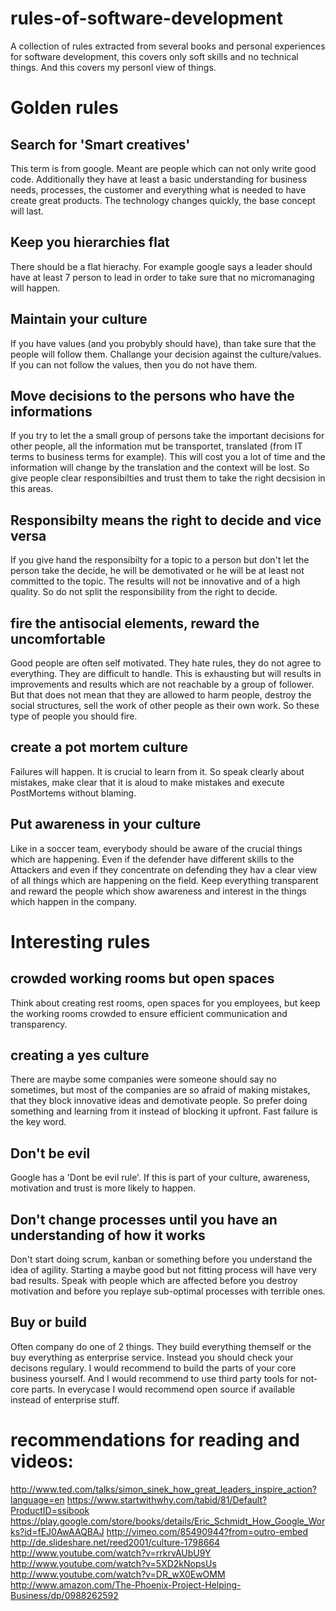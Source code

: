 rules-of-software-development
=============================

A collection of rules extracted from several books and personal experiences for software development, this covers only soft skills and no technical things. And this covers my personl view of things.

# Golden rules

## Search for 'Smart creatives'

This term is from google. Meant are people which can not only write good code. Additionally they have at least a basic understanding for business needs, processes, the customer and everything what is needed to have create great products.
The technology changes quickly, the base concept will last.

## Keep you hierarchies flat

There should be a flat hierachy. For example google says a leader should have at least 7 person to lead in order to take sure that no micromanaging will happen.

## Maintain your culture

If you have values (and you probybly should have), than take sure that the people will follow them. Challange your decision against the culture/values. If you can not follow the values, then you do not have them.

## Move decisions to the persons who have the informations

If you try to let the a small group of persons take the important decisions for other people, all the information mut be transportet, translated (from IT terms to business terms for example). This will cost you a lot of time and the information will change by the translation and the context will be lost. So give people clear responsibilties and trust them to take the right decsision in this areas.

## Responsibilty means the right to decide and vice versa

If you give hand the responsibilty for a topic to a person but don't let the person take the decide, he will be demotivated or he will be at least not committed to the topic. The results will not be innovative and of a high quality. So do not split the responsibility from the right to decide.

## fire the antisocial elements, reward the uncomfortable

Good people are often self motivated. They hate rules, they do not agree to everything. They are difficult to handle. This is exhausting but will results in improvements and results which are not reachable by a group of follower.
But that does not mean that they are allowed to harm people, destroy the social structures, sell the work of other people as their own work. So these type of people you should fire.

## create a pot mortem culture

Failures will happen. It is crucial to learn from it. So speak clearly about mistakes, make clear that it is aloud to make mistakes and execute PostMortems without blaming.

## Put awareness in your culture

Like in a soccer team, everybody should be aware of the crucial things which are happening. Even if the defender have different skills to the Attackers and even if they concentrate on defending they hav a clear view of all things which are happening on the field. Keep everything transparent and reward the people which show awareness and interest in the things which happen in the company.

# Interesting rules

## crowded working rooms but open spaces

Think about creating rest rooms, open spaces for you employees, but keep the working rooms crowded to ensure efficient communication and transparency.

## creating a yes culture

There are maybe some companies were someone should say no sometimes, but most of the companies are so afraid of making mistakes, that they block innovative ideas and demotivate people. So prefer doing something and learning from it instead of blocking it upfront. Fast failure is the key word.

## Don't be evil

Google has a 'Dont be evil rule'. If this is part of your culture, awareness, motivation and trust is more likely to happen.

## Don't change processes until you have an understanding of how it works

Don't start doing scrum, kanban or something before you understand the idea of agility. Starting a maybe good but not fitting process will have very bad results. Speak with people which are affected before you destroy motivation and before you replaye sub-optimal processes with terrible ones.

## Buy or build

Often company do one of 2 things. They build everything themself or the buy everything as enterprise service.
Instead you should check your decisons regulary. I would recommend to build the parts of your core business yourself. And I would recommend to use third party tools for not-core parts. In everycase I would recommend open source if available instead of enterprise stuff.

# recommendations for reading and videos:

http://www.ted.com/talks/simon_sinek_how_great_leaders_inspire_action?language=en
https://www.startwithwhy.com/tabid/81/Default?ProductID=ssibook
https://play.google.com/store/books/details/Eric_Schmidt_How_Google_Works?id=fEJ0AwAAQBAJ
http://vimeo.com/85490944?from=outro-embed
http://de.slideshare.net/reed2001/culture-1798664
http://www.youtube.com/watch?v=rrkrvAUbU9Y
http://www.youtube.com/watch?v=5XD2kNopsUs
http://www.youtube.com/watch?v=DR_wX0EwOMM
http://www.amazon.com/The-Phoenix-Project-Helping-Business/dp/0988262592



